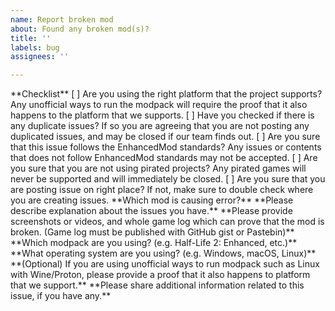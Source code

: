 ```yaml
---
name: Report broken mod
about: Found any broken mod(s)?
title: ''
labels: bug
assignees: ''

---
```


<!--
----- Note Starts here -----
Please note that we only accept issues related to ModernMod series.

You may only make a issue related to this projects:
* PAYDAY 2: Heist of Frenzy
* Cyberpunk 2077: The Seventy Seven

Making issue for other projects are not accepted and will be closed without warnings.

Please include more information if possible!

Please be sure that your issue adheres with our standards. Our Standards can be found here: https://github.com/MysticMoonlight/EnhancedMod/blob/main/STANDARD.md

Please note that we cannot provide support if you are using pirated games. Please buy it officially from Steam or other ESDs to support the original creator of the game, thanks!
----- Note Ends here -----
--!>

**Checklist**
[ ] Are you using the right platform that the project supports? Any unofficial ways to run the modpack will require the proof that it also happens to the platform that we supports.
[ ] Have you checked if there is any duplicate issues? If so you are agreeing that you are not posting any duplicated issues, and may be closed if our team finds out.
[ ] Are you sure that this issue follows the EnhancedMod standards? Any issues or contents that does not follow EnhancedMod standards may not be accepted.
[ ] Are you sure that you are not using pirated projects? Any pirated games will never be supported and will immediately be closed.
[ ] Are you sure that you are posting issue on right place? If not, make sure to double check where you are creating issues.

**Which mod is causing error?**

**Please describe explanation about the issues you have.**

**Please provide screenshots or videos, and whole game log which can prove that the mod is broken. (Game log must be published with GitHub gist or Pastebin)**

**Which modpack are you using? (e.g. Half-Life 2: Enhanced, etc.)**

**What operating system are you using? (e.g. Windows, macOS, Linux)**

**(Optional) If you are using unofficial ways to run modpack such as Linux with Wine/Proton, please provide a proof that it also happens to platform that we support.**

**Please share additional information related to this issue, if you have any.**
